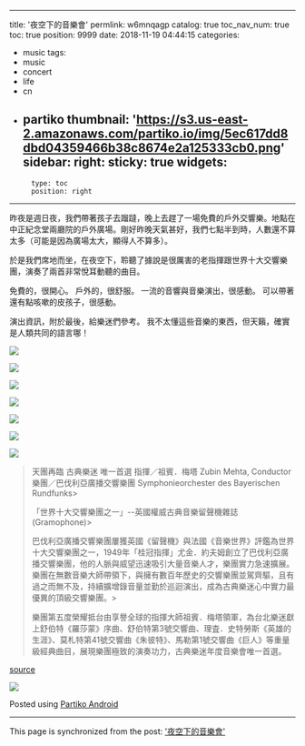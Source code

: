
---
title: '夜空下的音樂會'
permlink: w6mnqagp
catalog: true
toc_nav_num: true
toc: true
position: 9999
date: 2018-11-19 04:44:15
categories:
- music
tags:
- music
- concert
- life
- cn
- partiko
thumbnail: 'https://s3.us-east-2.amazonaws.com/partiko.io/img/5ec617dd8dbd04359466b38c8674e2a125333cb0.png'
sidebar:
    right:
        sticky: true
widgets:
    -
        type: toc
        position: right
---


昨夜是週日夜，我們帶著孩子去蹓躂，晚上去趕了一場免費的戶外交響樂。地點在中正紀念堂兩廳院的戶外廣場。剛好昨晚天氣甚好，我們七點半到時，人數還不算太多（可能是因為廣場太大，顯得人不算多）。

於是我們席地而坐，在夜空下，聆聽了據說是很厲害的老指揮跟世界十大交響樂團，演奏了兩首非常悅耳動聽的曲目。

免費的，很開心。
戶外的，很舒服。
一流的音響與音樂演出，很感動。
可以帶著還有點咳嗽的皮孩子，很感動。

演出資訊，附於最後，給樂迷們參考。
我不太懂這些音樂的東西，但天籟，確實是人類共同的語言哪！

![](https://s3.us-east-2.amazonaws.com/partiko.io/img/5ec617dd8dbd04359466b38c8674e2a125333cb0.png)

![](https://s3.us-east-2.amazonaws.com/partiko.io/img/078860abdd321153c03f9a551623e98ea9ca728b.png)

![](https://s3.us-east-2.amazonaws.com/partiko.io/img/90d671ef5731aea1e91eefc056790cea4106a721.png)

![](https://s3.us-east-2.amazonaws.com/partiko.io/img/73eec1347783174a16e4a043929e04b4044575db.png)

![](https://s3.us-east-2.amazonaws.com/partiko.io/img/feacf2c14cd1f441e38efe75cfbe83e6b4792ab7.png)

![](https://s3.us-east-2.amazonaws.com/partiko.io/img/3d3176901294558a9c7f34dc48ef4dd5e8bcd3eb.png)

![](https://s3.us-east-2.amazonaws.com/partiko.io/img/3b9c3b5616ef2fb160520a93c2706d22db88c043.png)

> 
> 
> 天團再臨 古典樂迷 唯一首選
> 指揮／祖賓．梅塔 Zubin Mehta, Conductor
> 樂團／巴伐利亞廣播交響樂團 Symphonieorchester des Bayerischen Rundfunks> 
> 
> 「世界十大交響樂團之一」--英國權威古典音樂留聲機雜誌(Gramophone)> 
> 
> 巴伐利亞廣播交響樂團屢獲英國《留聲機》與法國《音樂世界》評鑑為世界十大交響樂團之一，1949年「桂冠指揮」尤金．約夫姆創立了巴伐利亞廣播交響樂團，他的人脈與威望迅速吸引大量音樂人才，樂團實力急速擴展。樂團在無數音樂大師帶領下，與擁有數百年歷史的交響樂團並駕齊驅，且有過之而無不及，持續擴增錄音量並勤於巡迴演出，成為古典樂迷心中實力最優異的頂級交響樂團。> 
> 
> 樂團第五度榮耀抵台由享譽全球的指揮大師祖賓．梅塔領軍，為台北樂迷獻上舒伯特《羅莎蒙》序曲、舒伯特第3號交響曲、理査．史特勞斯《英雄的生涯》、莫札特第41號交響曲《朱彼特》、馬勒第1號交響曲《巨人》等重量級經典曲目，展現樂團極致的演奏功力，古典樂迷年度音樂會唯一首選。

[source](https://www.artsticket.com.tw/ckscc_mob/Application/MOB1040.aspx?ProductID=hsobWfDDQ3SxELMBMeZHD)

![](https://s3.us-east-2.amazonaws.com/partiko.io/img/79b3fa040bdda452b16202ab87118722f5c25637.png)

Posted using [Partiko Android](https://steemit.com/@partiko-android)

- - -

This page is synchronized from the post: ['夜空下的音樂會'](https://steemit.com/@deanliu/w6mnqagp)
